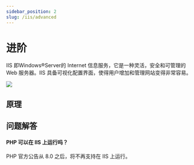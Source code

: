 ```yaml
---
sidebar_position: 2
slug: /iis/advanced
---
```


# 进阶

IIS 即Windows®Server的 Internet 信息服务，它是一种灵活，安全和可管理的 Web 服务器。IIS 具备可视化配置界面，使得用户增加和管理网站变得非常容易。

![](https://oss.aliyuncs.com/photogallery/photo/1904996544835414/4734/9207f5e7-e626-4afa-ac19-8c44ad2b315b.png)

## 原理

## 问题解答

#### PHP 可以在 IIS 上运行吗？

PHP 官方公告从 8.0 之后，将不再支持在 IIS 上运行。